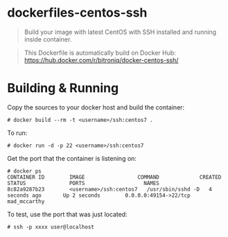 # dockerfiles-centos-ssh
> Build your image with latest CentOS with SSH installed and running inside container.

> This Dockerfile is automatically build on Docker Hub: https://hub.docker.com/r/bitroniq/docker-centos-ssh/

# Building & Running

Copy the sources to your docker host and build the container:

	# docker build --rm -t <username>/ssh:centos7 .

To run:

	# docker run -d -p 22 <username>/ssh:centos7

Get the port that the container is listening on:

```
# docker ps
CONTAINER ID        IMAGE                 COMMAND             CREATED             STATUS              PORTS                   NAMES
8c82a9287b23        <username>/ssh:centos7   /usr/sbin/sshd -D   4 seconds ago       Up 2 seconds        0.0.0.0:49154->22/tcp   mad_mccarthy        
```

To test, use the port that was just located:

	# ssh -p xxxx user@localhost 

